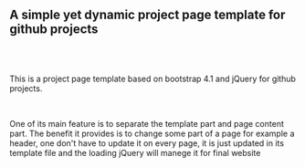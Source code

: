 <h2>A simple yet dynamic project page template for github projects</h2>
<br/>
<br/>
<p>This is a project page template based on bootstrap 4.1 and jQuery for github projects.</p>
<br/>
<p>One of its main feature is to separate the template part and page content part. The benefit it provides is to change some part of a page for example a header, one don't have to update it on every page, it is just updated in its template file and the loading jQuery will manege it for final website</p>
<br/>


